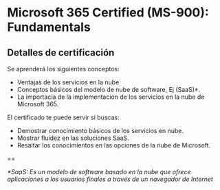 # Microsoft 365 Certified (MS-900): Fundamentals

## Detalles de certificación

Se aprenderá los siguientes conceptos:

- Ventajas de los servicios en la nube
- Conceptos básicos del modelo de nube de software, Ej (SaaS)\*.
- La importacia de la implementación de los servicios en la nube de Microsoft 365.

El certificado te puede servir si buscas:

- Demostrar conocimiento básicos de los servicios en nube.
- Mostrar fluidez en las soluciones SaaS.
- Resaltar los conocimientos en las opciones de la nube de Microsoft.

==

_\*SaaS: Es un modelo de software basado en la nube que ofrece aplicaciones a los usuarios finales a través de un navegador de Internet_

